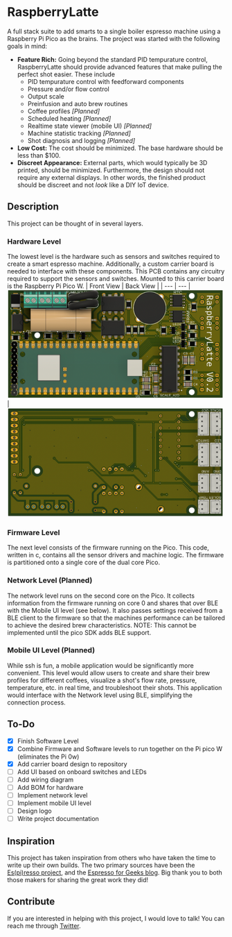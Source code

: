 # RaspberryLatte

A full stack suite to add smarts to a single boiler espresso machine using a Raspberry Pi Pico as the brains. The project was started with the following goals in mind:
- **Feature Rich:** Going beyond the standard PID tempurature control, RaspberryLatte should provide advanced features that make pulling the perfect shot easier. These include
  - PID tempurature control with feedforward components
  - Pressure and/or flow control
  - Output scale
  - Preinfusion and auto brew routines
  - Coffee profiles *[Planned]*
  - Scheduled heating *[Planned]*
  - Realtime state viewer (mobile UI) *[Planned]*
  - Machine statistic tracking *[Planned]*
  - Shot diagnosis and logging  *[Planned]*
- **Low Cost:** The cost should be minimized. The base hardware should be less than $100.
- **Discreet Appearance:** External parts, which would typically be 3D printed, should be minimized. Furthermore, the design should not require any external displays. In other words, the finished product should be discreet and not *look* like a DIY IoT device. 


## Description

This project can be thought of in several layers. 
### Hardware Level
The lowest level is the hardware such as sensors and switches required to create a smart espresso machine. Additionally, a custom carrier board is needed to interface with these components. This PCB contains any circuitry required to support the sensors and switches. Mounted to this carrier board is the Raspberry Pi Pico W.
| Front View | Back View |
| --- | --- |
<img src="https://github.com/hallboyone/RaspberryLatte/blob/master/hardware/RaspberryLatte_main_board_front.png?raw=true" alt="Front view of main board" width="500"/> | <img src="https://github.com/hallboyone/RaspberryLatte/blob/master/hardware/RaspberryLatte_main_board_back.png?raw=true" alt="Back view of main board" width="500"/>

  
### Firmware Level
The next level consists of the firmware running on the Pico. This code, written in c, contains all the sensor drivers and machine logic. The firmware is partitioned onto a single core of the dual core Pico.
### Network Level (Planned)
The network level runs on the second core on the Pico. It collects information from the firmware running on core 0 and shares that over BLE with the Mobile UI level (see below). It also passes settings received from a BLE client to the firmware so that the machines performance can be tailored to achieve the desired brew characteristics. NOTE: This cannot be implemented until the pico SDK adds BLE support.
### Mobile UI Level (Planned)
While ssh is fun, a mobile application would be significantly more convenient. This level would allow users to create and share their brew profiles for different coffees, visualize a shot's flow rate, pressure, temperature, etc. in real time, and troubleshoot their shots. This application would interface with the Network level using BLE, simplifying the connection process.

## To-Do
- [X] Finish Software Level
- [x] Combine Firmware and Software levels to run together on the Pi pico W (eliminates the Pi 0w)
- [x] Add carrier board design to repository
- [ ] Add UI based on onboard switches and LEDs
- [ ] Add wiring diagram
- [ ] Add BOM for hardware
- [ ] Implement network level
- [ ] Implement mobile UI level
- [ ] Design logo
- [ ] Write project documentation

## Inspiration
This project has taken inspiration from others who have taken the time to write up their own builds. The two primary sources have been the [Es(pi)resso project](https://home-automations.net/project-coffee-espiresso-machine/), and the [Espresso for Geeks blog](https://www.instructables.com/Espresso-for-Geeks/). Big thank you to both those makers for sharing the great work they did!

## Contribute
If you are interested in helping with this project, I would love to talk! You can reach me through [Twitter](https://twitter.com/hallboyone "Richard Hall").
